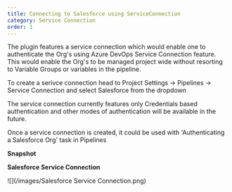 ```yaml
---
title: Connecting to Salesforce using ServiceConnection
category: Service Connection
order: 1
---
```


The plugin features a service connection which would enable one to authenticate the Org's using Azure DevOps Service Connection feature. This would enable the Org's to be managed project wide without resorting to Variable Groups or variables in the pipeline.

To create a serivce connection head to Project Settings -> Pipelines -> Service Connection and select Salesforce from the dropdown

The service connection currently features only Credentials based authentication and other modes of authentication will be available in the future. 

Once a service connection is created, it could be used with 'Authenticating a Salesforce Org' task in Pipelines


**Snapshot**


**Salesforce Service Connection**

 ![](/images/Salesforce Service Connection.png)


